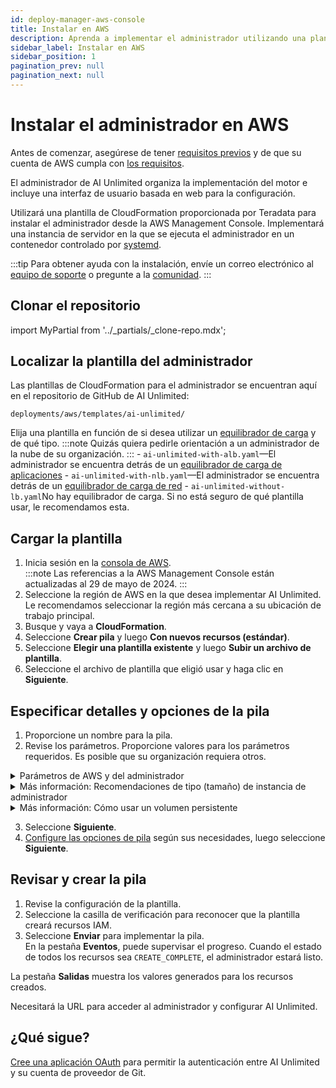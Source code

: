 ```yaml
---
id: deploy-manager-aws-console
title: Instalar en AWS
description: Aprenda a implementar el administrador utilizando una plantilla de CloudFormation.
sidebar_label: Instalar en AWS
sidebar_position: 1
pagination_prev: null
pagination_next: null
---
```


# Instalar el administrador en AWS

Antes de comenzar, asegúrese de tener [requisitos previos](./index.md#prerequisites) y de que su cuenta de AWS cumpla con [los requisitos](../resources/aws-requirements.md).

El administrador de AI Unlimited organiza la implementación del motor e incluye una interfaz de usuario basada en web para la configuración. 

Utilizará una plantilla de CloudFormation proporcionada por Teradata para instalar el administrador desde la AWS Management Console. Implementará una instancia de servidor en la que se ejecuta el administrador en un contenedor controlado por [systemd](../glossary.md#systemd).

:::tip
Para obtener ayuda con la instalación, envíe un correo electrónico al <a href="mailto:aiunlimited.support@Teradata.com">equipo de soporte</a> o pregunte a la [comunidad](https://support.teradata.com/community?id=community_forum&sys_id=b0aba91597c329d0e6d2bd8c1253affa).
:::


## Clonar el repositorio

import MyPartial from '../_partials/_clone-repo.mdx';

<MyPartial />


## Localizar la plantilla del administrador

Las plantillas de CloudFormation para el administrador se encuentran aquí en el repositorio de GitHub de AI Unlimited:

`deployments/aws/templates/ai-unlimited/`

Elija una plantilla en función de si desea utilizar un [equilibrador de carga](../glossary.md#load-balancer) y de qué tipo.
:::note
Quizás quiera pedirle orientación a un administrador de la nube de su organización.
:::
    \- `ai-unlimited-with-alb.yaml`—El administrador se encuentra detrás de un [equilibrador de carga de aplicaciones](../glossary.md#application-load-balancer)
    \- `ai-unlimited-with-nlb.yaml`—El administrador se encuentra detrás de un [equilibrador de carga de red](../glossary.md#network-load-balancer)
    \- `ai-unlimited-without-lb.yaml`No hay equilibrador de carga. Si no está seguro de qué plantilla usar, le recomendamos esta.


## Cargar la plantilla	

1. Inicia sesión en la [consola de AWS](https://aws.amazon.com).<br />
   :::note
   Las referencias a la AWS Management Console están actualizadas al 29 de mayo de 2024.
   ::: 
2. Seleccione la región de AWS en la que desea implementar AI Unlimited.<br />
Le recomendamos seleccionar la región más cercana a su ubicación de trabajo principal.
3. Busque y vaya a **CloudFormation**.
4. Seleccione **Crear pila** y luego **Con nuevos recursos (estándar)**.
5. Seleccione **Elegir una plantilla existente** y luego **Subir un archivo de plantilla**.
6. Seleccione el archivo de plantilla que eligió usar y haga clic en **Siguiente**.  

<a id="aws-parms"></a>


## Especificar detalles y opciones de la pila

1. Proporcione un nombre para la pila.
2. Revise los parámetros. Proporcione valores para los parámetros requeridos. Es posible que su organización requiera otros.<br/>

<details>

<summary>Parámetros de AWS y del administrador</summary>

 Los parámetros de cada plantilla varían. Es posible que vea algunos parámetros aquí que no aparecen en la consola.
 
| Parámetro | Descripción | Notas | 
|---------|-------------|-----------|
| Stack name	| El identificador que le ayuda a encontrar la pila AI Unlimited en una lista de pilas. |Obligatorio<br/>Predeterminado: NA<br/> El nombre solo puede contener caracteres alfanuméricos (distingue entre mayúsculas y minúsculas) y guiones. Debe comenzar con un carácter alfabético y no puede tener más de 128 caracteres.| | El nombre solo puede contener caracteres alfanuméricos (distingue entre mayúsculas y minúsculas) y guiones. Debe comenzar con un carácter alfabético y no puede tener más de 128 caracteres.|
|AiUnlimitedName| El nombre de la instancia de AI Unlimited. |Obligatorio con valor predeterminado<br/>Valor predeterminado: ai-unlimited<br/>El nombre solo puede contener caracteres alfanuméricos (distingue entre mayúsculas y minúsculas) y guiones. Debe comenzar con un carácter alfabético y no puede tener más de 20 caracteres.|
| InstanceType | El tipo de instancia EC2 para el administrador. |Obligatorio con valor predeterminado<br/>Valor predeterminado: t3.micro<br/> **IMPORTANTE**: Si la instancia no tiene el tamaño adecuado, pueden ocurrir errores en la implementación y suspensión del motor, y tendrá que reinstalar el administrador en una instancia más grande.  Consulte *Más información: Recomendaciones de tipo (tamaño) de instancia de administrador* debajo de la sección de parámetros. |
| RootVolumeSize | El tamaño del disco raíz que desea adjuntar a la instancia, en GB. | Obligatorio con valor predeterminado<br/>Predeterminado: 20<br/>Admite valores entre 8 y 1000. |
| TerminationProtection | Habilita la protección contra la terminación de instancias. |Obligatorio con valor predeterminado<br/>Valor predeterminado: falso |
|IamRole | Especifica si CloudFormation debe crear una nueva función de IAM o utilizar una existente. |Obligatorio con valor predeterminado<br/>Predeterminado: Nuevo<br/>Las opciones admitidas son: Nuevo o Existente |
|IamRoleName | El nombre del rol de IAM que se asignará a la instancia, ya sea un rol de IAM existente o uno recién creado. |Opcional con valor predeterminado<br/>Valor predeterminado: ai-unlimited-iam-role<br/>Si se nombra un nuevo rol de IAM, CloudFormation requiere la capacidad CAPABILITY_NAMED_IAM. Déjelo en blanco para usar un nombre generado automáticamente. |
|IamPermissionsBoundary	| El ARN del límite de permisos de IAM para asociar con el rol de IAM asignado a la instancia. |Opcional<br/>Predeterminado: NA |
|AvailabilityZone | La zona de disponibilidad en la que desea implementar la instancia. |Obligatorio<br/>Predeterminado: NA<br/>El valor debe coincidir con la subred, la zona de cualquier volumen preexistente y el tipo de instancia debe estar disponible en la zona seleccionada. |
|LoadBalancerScheme	|Si se utiliza un equilibrador de carga, este campo especifica si la instancia es accesible desde Internet o solo desde dentro de la VPC.	|Opcional con valor predeterminado<br/>Valor predeterminado: orientado a Internet<br/>El nombre DNS de un equilibrador de carga orientado a Internet se puede resolver públicamente en las direcciones IP públicas de los nodos. Por lo tanto, los equilibradores de carga orientados a Internet pueden enrutar solicitudes de clientes a través de Internet.<br/>Los nodos de un equilibrador de carga interno solo tienen direcciones IP privadas. El nombre DNS de un equilibrador de carga interno se puede resolver públicamente en las direcciones IP personales de los nodos. Por lo tanto, los equilibradores de carga internos pueden enrutar solicitudes de clientes con acceso a la VPC para el equilibrador de carga.|
|LoadBalancerSubnetOne | La subred donde se aloja el equilibrador de carga. La subred determina las zonas de disponibilidad, las direcciones IP y los puntos finales del equilibrador de carga. |Opcional con valor predeterminado<br/>Valor predeterminado: NA<br/>Debe definir un mínimo de una subred disponible para crear un Network Load Balancer (NLB) y dos subredes para un Application Load Balancer (ALB).|
| LoadBalancerSubnetTwo| La subred donde está alojado el equilibrador de carga. |Opcional. Esta opción solo está disponible en la plantilla con ALB.<br/>Predeterminado: NA<br/>|Esta subred debe estar en una zona de disponibilidad diferente a la primera subred que eligió.|
|HostedZoneID | El ID que Amazon Route 53 asignó a la zona alojada cuando la creó.|Opcional<br/>Predeterminado: NA<br/>Cada zona hospedada corresponde a un nombre de dominio o, posiblemente, a un subdominio. La zona hospedada es el contenedor de los registros DNS, donde configura cómo interactúa el mundo con su dominio, como apuntarlo a una dirección IP con un registro.<br/>En la consola de AWS, vaya a **Route 53** &gt; **Zonas hospedadas**. Busque su nombre de dominio registrado y el ID de zona hospedada correspondiente.|
|DnsName| El nombre del dominio. En el caso de las zonas alojadas públicas, este es el nombre que registró con su registrador de DNS. |Opcional<br/>Predeterminado: NA<br/>Para obtener información sobre cómo especificar caracteres distintos de az, 0-9 y - (guion) y cómo especificar nombres de dominio internacionalizados, consulte [Crear zona alojada](https://docs.aws.amazon.com/Route53/latest/APIReference/API_CreateHostedZone.html).|
|Private	|Especifica si el servicio se implementa en una red privada sin IP públicas.|Obligatorio<br/>Predeterminado: falso <br/>Asegúrese de seleccionar la opción `Habilitar asignación automática de direcciones IPv4 públicas` en la subred donde reside el administrador. Si no selecciona esta opción, la instalación puede fallar.|
|Session	|Especifica si puede utilizar AWS Session Manager para acceder a la instancia.|Obligatorio<br/>Predeterminado: falso |
|Vpc		|La red en la que desea implementar la instancia.|Obligatorio<br/>Predeterminado: NA|
|Subnet	|La subred en la que desea implementar la instancia.|Obligatorio<br/>Predeterminado: NA<br/>La subred debe residir en la zona de disponibilidad seleccionada.|
|KeyName		|El par de claves pública y privada que le permite conectarse de forma segura a su instancia después de que se inicie. Cuando crea una cuenta de AWS, este es el par de claves que crea en su región preferida.|Opcional<br/>Predeterminado: NA<br/>Deje este campo en blanco si no desea incluir las claves SSH.|
|AccessCIDR	|El rango de direcciones IP CIDR al que se le permite acceder a la instancia. |Opcional<br/>Valor predeterminado: NA<br/>Recomendamos configurar este valor en un rango de IP de confianza. Defina al menos una de las siguientes opciones: AccessCIDR, PrefixList o SecurityGroup para permitir el tráfico entrante, a menos que cree reglas de ingreso de grupos de seguridad personalizadas.|
|PrefixList	|La lista de prefijos que puede utilizar para comunicarse con la instancia. Es una colección de bloques CIDR que definen un conjunto de rangos de direcciones IP que requieren la misma implementación de políticas.|Opcional<br/>Valor predeterminado: NA<br/>Defina al menos uno de los siguientes: AccessCIDR, PrefixList o SecurityGroup para permitir el tráfico entrante, a menos que cree reglas de ingreso de grupos de seguridad personalizadas. Asegúrese de ingresar el nombre de la lista de prefijos, no el ID.|
|SecurityGroup	|El firewall virtual que controla el tráfico entrante y saliente a la instancia. |Opcional<br/>Valor predeterminado: NA<br/>Se implementa como un conjunto de reglas que especifican qué protocolos, puertos y direcciones IP o bloques CIDR tienen permitido acceder a la instancia. Defina al menos uno de AccessCIDR, PrefixList o SecurityGroup para permitir el tráfico entrante a menos que cree reglas de ingreso de grupos de seguridad personalizadas.|
|AIUnlimitedHttpPort		|El puerto para acceder a la interfaz de usuario de AI Unlimited.|Obligatorio con valor predeterminado<br/>Predeterminado: 3000|
|AIUnlimitedGrpcPort		|El puerto para acceder a la API de AI Unlimited.|Obligatorio con valor predeterminado<br/>Predeterminado: 3282|
|AIUnlimitedVersion		|La versión de AI Unlimited que desea implementar.|Obligatorio con valor predeterminado<br/>Predeterminado: último<br/>El valor es una etiqueta de versión del contenedor.|
|UsePersistentVolume|Especifica si desea utilizar un volumen persistente nuevo o existente para almacenar datos. Consulte *Más información: Uso de un volumen persistente* debajo de la sección de parámetros. |Opcional con valor predeterminado<br/>Predeterminado: Nuevo<br/>Las opciones admitidas son un nuevo volumen persistente o uno existente, según su caso de uso.|
|PersistentVolumeSize	|El tamaño del volumen persistente que conecta a la instancia, en GB.|Obligatorio con valor predeterminado<br/>Predeterminado: 20<br/>Admite valores entre 8 y 1000. |
|ExistingPersistentVolumeId		|El ID del volumen persistente existente que adjunta a la instancia. |Obligatorio si UsePersistentVolume está configurado como Existente.<br/>Predeterminado: NA<br/>El volumen persistente debe estar en la misma zona de disponibilidad que la instancia de AI Unlimited.|
|PersistentVolume<br/>DeletionPolicy		|El comportamiento del volumen persistente cuando se elimina la implementación de CloudFormation.|Obligatorio por defecto|Eliminar <br/>Predeterminado: Conservar <br/>Las opciones admitidas son: Eliminar, Conservar, RetainExceptOnCreate e Instantánea.|
|LatestAmiId	|El ID de la imagen que apunta a la última versión de AMI. Este valor se utiliza para la búsqueda de SSM.|Obligatorio con valor predeterminado<br/>Predeterminado: NA<br/>Esta implementación utiliza la última imagen ami-amazon-linux-latest/amzn2-ami-hvm-x86_64-gp2 disponible.<br/>**IMPORTANTE**: Cambiar este valor puede romper la pila.

</details>

<details>

<summary>Más información: Recomendaciones de tipo (tamaño) de instancia de administrador</summary>

Para la versión preliminar pública de pago de AI Unlimited, en función de la cantidad de operaciones de implementación y suspensión de motores simultáneas, recomendamos estos tipos de instancias t3. El rendimiento de los demás tipos de instancias disponibles puede variar.

| Tipo de instancia | Operaciones concurrentes |
|---------|-------------|
|t3.micro |1 |
|t3.small |hasta 5 |
|t3.medium |hasta 10 |
|t3.large |hasta 20 |
|t3.xlarge |más de 21 

La concurrencia aumentará cuando AI Unlimited se lance para disponibilidad general.

</details>

<details>

<summary>Más información: Cómo usar un volumen persistente</summary>

La instancia del administrador se ejecuta en un contenedor y guarda sus datos de configuración en una base de datos en el volumen raíz de la instancia. Estos datos se conservan si apaga, reinicia o crea una instantánea y vuelve a iniciar la instancia. 

Un volumen persistente almacena datos de una aplicación en contenedores más allá de la vida útil del contenedor, pod o nodo en el que se ejecuta. 


**Sin un volumen persistente**

Si el contenedor, el pod o el nodo fallan o finalizan, perderá los datos de configuración del administrador. Puede implementar una nueva instancia del administrador, pero no en el mismo estado que la que se perdió.


**Con un volumen persistente**

Si el contenedor, pod o nodo falla o finaliza, y los datos de configuración del administrador se almacenan en un volumen persistente, puede implementar una nueva instancia de administrador que tenga la misma configuración que la que se perdió.


**Ejemplo**

1. Implemente el administrador e incluya estos parámetros:
   - `UsePersistentVolume`: **Nuevo**
   - `PersistentVolumeDeletionPolicy`: **Conservar**
2. Después de crear la pila, en la pestaña **Salidas**, anote el `volume-id`.
3. Utilice AI Unlimited.
4. Si se pierde la instancia del administrador, vuelva a implementar el administrador e incluya estos parámetros:
   - `UsePersistentVolume`: **Nuevo**
   - `PersistentVolumeDeletionPolicy`: **Conservar** 
   - `ExistingPersistentVolumeId`: el valor que anotó en el paso 2
   
 La nueva instancia del administrador tiene la misma configuración que la que se perdió.

</details>


3. Seleccione **Siguiente**.
4. [Configure las opciones de pila](https://docs.aws.amazon.com/AWSCloudFormation/latest/UserGuide/cfn-console-add-tags.html) según sus necesidades, luego seleccione **Siguiente**. 


## Revisar y crear la pila

1. Revise la configuración de la plantilla. 
2. Seleccione la casilla de verificación para reconocer que la plantilla creará recursos IAM. 
3. Seleccione **Enviar** para implementar la pila.<br />
En la pestaña **Eventos**, puede supervisar el progreso. Cuando el estado de todos los recursos sea `CREATE_COMPLETE`, el administrador estará listo. 

La pestaña **Salidas** muestra los valores generados para los recursos creados.

Necesitará la URL para acceder al administrador y configurar AI Unlimited.


## ¿Qué sigue?

[Cree una aplicación OAuth](../resources/create-oauth-app.md) para permitir la autenticación entre AI Unlimited y su cuenta de proveedor de Git.



